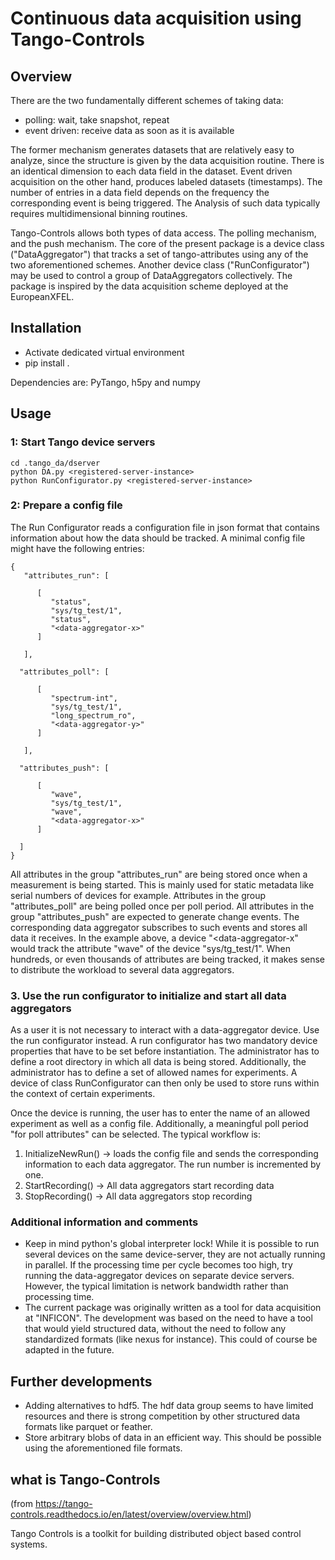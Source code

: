 Continuous data acquisition using Tango-Controls
================================================

## Overview
There are the two fundamentally different schemes of taking data:

- polling: wait, take snapshot, repeat
- event driven: receive data as soon as it is available

The former mechanism generates datasets that are relatively easy to analyze, since the structure is given by the data acquisition routine. There is an identical dimension to each data field in the dataset. Event driven acquisition on the other hand, produces labeled datasets (timestamps). The number of entries in a data field depends on the frequency the corresponding event is being triggered. The Analysis of such data typically requires multidimensional binning routines.

Tango-Controls allows both types of data access. The polling mechanism, and the push mechanism. The core of the present package is a device class ("DataAggregator") that tracks a set of tango-attributes using any of the two aforementioned schemes. Another device class ("RunConfigurator") may be used to control a group of DataAggregators collectively. The package is inspired by the data acquisition scheme deployed at the EuropeanXFEL.

## Installation

- Activate dedicated virtual environment
- pip install .

Dependencies are: PyTango, h5py and numpy

## Usage

### 1: Start Tango device servers

    cd .tango_da/dserver
    python DA.py <registered-server-instance>
    python RunConfigurator.py <registered-server-instance>

### 2: Prepare a config file

The Run Configurator reads a configuration file in json format that contains information about how the data should be tracked. A minimal config file might have the following entries:

    {
       "attributes_run": [
    
          [
             "status",
             "sys/tg_test/1",
             "status",
             "<data-aggregator-x>"
          ]
    
       ],
    
      "attributes_poll": [
    
          [
             "spectrum-int",
             "sys/tg_test/1",
             "long_spectrum_ro",
             "<data-aggregator-y>"
          ]
    
       ],
    
      "attributes_push": [
    
          [
             "wave",
             "sys/tg_test/1",
             "wave",
             "<data-aggregator-x>"
          ]
    
      ]
    }

All attributes in the group "attributes_run" are being stored once when a measurement is being started. This is mainly used for static metadata like serial numbers of devices for example. Attributes in the group "attributes_poll" are being polled once per poll period. All attributes in the group "attributes_push" are expected to generate change events. The corresponding data aggregator subscribes to such events and stores all data it receives. In the example above, a device "<data-aggregator-x" would track the attribute "wave" of the device "sys/tg_test/1". When hundreds, or even thousands of attributes are being tracked, it makes sense to distribute the workload to several data aggregators.

### 3. Use the run configurator to initialize and start all data aggregators

As a user it is not necessary to interact with a data-aggregator device. Use the run configurator instead. A run configurator has two mandatory device properties that have to be set before instantiation. The administrator has to define a root directory in which all data is being stored. Additionally, the administrator has to define a set of allowed names for experiments. A device of class RunConfigurator can then only be used to store runs within the context of certain experiments.

Once the device is running, the user has to enter the name of an allowed experiment as well as a config file. Additionally, a meaningful poll period "for poll attributes" can be selected. The typical workflow is:

1. InitializeNewRun() -> loads the config file and sends the corresponding information to each data aggregator. The run number is incremented by one.
2. StartRecording() -> All data aggregators start recording data
3. StopRecording() -> All data aggregators stop recording

### Additional information and comments

- Keep in mind python's global interpreter lock! While it is possible to run several devices on the same device-server, they are not actually running in parallel. If the processing time per cycle becomes too high, try running the data-aggregator devices on separate device servers. However, the typical limitation is network bandwidth rather than processing time.
- The current package was originally written as a tool for data acquisition at "INFICON". The development was based on the need to have a tool that would yield structured data, without the need to follow any standardized formats (like nexus for instance). This could of course be adapted in the future.

## Further developments

- Adding alternatives to hdf5. The hdf data group seems to have limited resources and there is strong competition by other structured data formats like parquet or feather.
- Store arbitrary blobs of data in an efficient way. This should be possible using the aforementioned file formats.

## what is Tango-Controls

(from https://tango-controls.readthedocs.io/en/latest/overview/overview.html)

Tango Controls is a toolkit for building distributed object based control systems. 




